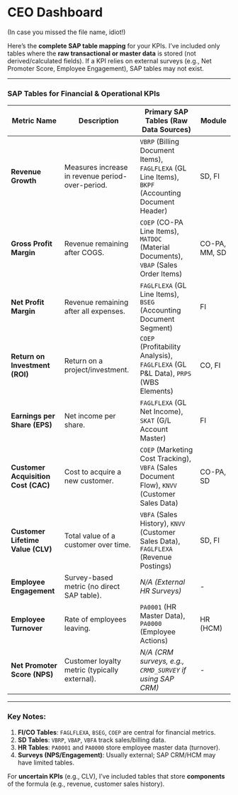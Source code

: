 # CEO Dashboard 
(In case you missed the file name, idiot!)

Here’s the **complete SAP table mapping** for your KPIs. I’ve included only tables where the **raw transactional or master data** is stored (not derived/calculated fields). If a KPI relies on external surveys (e.g., Net Promoter Score, Employee Engagement), SAP tables may not exist.  

---

### **SAP Tables for Financial & Operational KPIs**  

| **Metric Name**               | **Description**                                                                 | **Primary SAP Tables** (Raw Data Sources)                                                                 | **Module**  |
|-------------------------------|---------------------------------------------------------------------------------|----------------------------------------------------------------------------------------------------------|-------------|
| **Revenue Growth**            | Measures increase in revenue period-over-period.                                | `VBRP` (Billing Document Items), `FAGLFLEXA` (GL Line Items), `BKPF` (Accounting Document Header)       | SD, FI      |
| **Gross Profit Margin**       | Revenue remaining after COGS.                                                  | `COEP` (CO-PA Line Items), `MATDOC` (Material Documents), `VBAP` (Sales Order Items)                     | CO-PA, MM, SD |
| **Net Profit Margin**         | Revenue remaining after all expenses.                                          | `FAGLFLEXA` (GL Line Items), `BSEG` (Accounting Document Segment)                                       | FI          |
| **Return on Investment (ROI)** | Return on a project/investment.                                               | `COEP` (Profitability Analysis), `FAGLFLEXA` (GL P&L Data), `PRPS` (WBS Elements)                       | CO, FI      |
| **Earnings per Share (EPS)**  | Net income per share.                                                          | `FAGLFLEXA` (GL Net Income), `SKAT` (G/L Account Master)                                               | FI          |
| **Customer Acquisition Cost (CAC)** | Cost to acquire a new customer.                                          | `COEP` (Marketing Cost Tracking), `VBFA` (Sales Document Flow), `KNVV` (Customer Sales Data)             | CO-PA, SD   |
| **Customer Lifetime Value (CLV)** | Total value of a customer over time.                                      | `VBFA` (Sales History), `KNVV` (Customer Sales Data), `FAGLFLEXA` (Revenue Postings)                    | SD, FI      |
| **Employee Engagement**       | Survey-based metric (no direct SAP table).                                     | *N/A (External HR Surveys)*                                                                             | -           |
| **Employee Turnover**         | Rate of employees leaving.                                                    | `PA0001` (HR Master Data), `PA0000` (Employee Actions)                                                  | HR (HCM)    |
| **Net Promoter Score (NPS)**  | Customer loyalty metric (typically external).                                  | *N/A (CRM surveys, e.g., `CRMD_SURVEY` if using SAP CRM)*                                               | -           |

---

### **Key Notes:**  
1. **FI/CO Tables**: `FAGLFLEXA`, `BSEG`, `COEP` are central for financial metrics.  
2. **SD Tables**: `VBRP`, `VBAP`, `VBFA` track sales/billing data.  
3. **HR Tables**: `PA0001` and `PA0000` store employee master data (turnover).  
4. **Surveys (NPS/Engagement)**: Usually external; SAP CRM/HCM may have limited tables.  

For **uncertain KPIs** (e.g., CLV), I’ve included tables that store **components** of the formula (e.g., revenue, customer sales history).  

